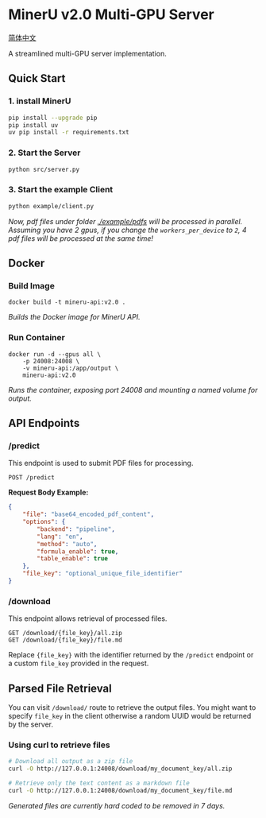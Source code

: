 # MinerU v2.0 Multi-GPU Server

[简体中文](README_zh.md)

A streamlined multi-GPU server implementation.

## Quick Start

### 1. install MinerU

```bash
pip install --upgrade pip
pip install uv
uv pip install -r requirements.txt
```

### 2. Start the Server
```bash
python src/server.py
```

### 3. Start the example Client
```bash
python example/client.py
```

*Now, pdf files under folder [./example/pdfs](./example/pdfs/) will be processed in parallel. Assuming you have 2 gpus, if you change the `workers_per_device` to `2`, 4 pdf files will be processed at the same time!*


## Docker

### Build Image

```
docker build -t mineru-api:v2.0 .
```
*Builds the Docker image for MinerU API.*

### Run Container
```
docker run -d --gpus all \
    -p 24008:24008 \
    -v mineru-api:/app/output \
    mineru-api:v2.0
```
*Runs the container, exposing port 24008 and mounting a named volume for output.*


## API Endpoints

### /predict

This endpoint is used to submit PDF files for processing.

```
POST /predict
```

**Request Body Example:**
```json
{
    "file": "base64_encoded_pdf_content",
    "options": {
        "backend": "pipeline",
        "lang": "en",
        "method": "auto",
        "formula_enable": true,
        "table_enable": true
    },
    "file_key": "optional_unique_file_identifier"
}
```

### /download

This endpoint allows retrieval of processed files.

```
GET /download/{file_key}/all.zip
GET /download/{file_key}/file.md
```

Replace `{file_key}` with the identifier returned by the `/predict` endpoint or a custom `file_key` provided in the request.

## Parsed File Retrieval

You can visit `/download/` route to retrieve the output files. You might want to specify `file_key` in the client otherwise a random UUID would be returned by the server.

### Using curl to retrieve files

```bash
# Download all output as a zip file
curl -O http://127.0.0.1:24008/download/my_document_key/all.zip

# Retrieve only the text content as a markdown file
curl -O http://127.0.0.1:24008/download/my_document_key/file.md
```

*Generated files are currently hard coded to be removed in 7 days.*
